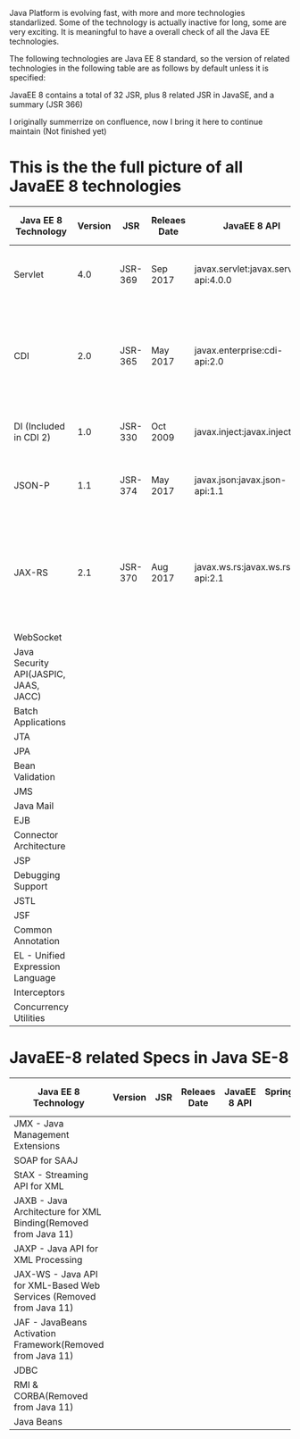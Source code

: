 
Java Platform is evolving fast, with more and more technologies standarlized.
Some of the technology is actually inactive for long, some are very exciting.
It is meaningful to have a overall check of all the Java EE technologies.

The following technologies are Java EE 8 standard, so the version of related technologies in the following table are as follows by default unless it is specified:

JavaEE 8 contains a total of 32 JSR, plus 8 related JSR in JavaSE, and a summary (JSR 366)

I originally summerrize on confluence, now I bring it here to continue maintain (Not finished yet)


# This is the the full picture of all JavaEE 8 technologies

| Java EE 8 Technology   | Version            |     JSR       | Releaes Date  | JavaEE 8 API  | Spring5/SpringBoot 2.2 | Implementation -  Reference Implementation |
| --------------------- | ----------------- | ------------- | ------------- | ------------- | --------------------- | ------------- |
| Servlet                | 4.0                | JSR-369       | Sep 2017      | javax.servlet:javax.servlet-api:4.0.0  | Spring can be configured with embedded Servlet Servers such as Tomcat or Jetty. | Servlet Glassfish 5 Tomcat Jetty Wildfly |
|CDI|2.0|JSR-365|May 2017|javax.enterprise:cdi-api:2.0|Spring/SpringBoot implements CDI in its own way.Spring doesn't implement Java EE CDI 2.0 and is confirmed that they will support CDI 2 in the near future.|Full Implement CDI 2: Weld 3(Seam)  - Used by JBOSS;Apache OpenWebBeans  - Used by TomEE|
|DI (Included in CDI 2)|1.0|JSR-330|Oct 2009|javax.inject:javax.inject:1|Spring implements DI 1.0 (JSR-330) which is a subset of CDI 2.|Implementation of DI: Spring Guice Dagger|
|JSON-P|1.1|JSR-374|May 2017|javax.json:javax.json-api:1.1| |Implementation of JSON-P: Glassfish javax.json - Used by JBoss|
|JAX-RS|2.1|JSR-370|Aug 2017|javax.ws.rs:javax.ws.rs-api:2.1| |Full Implementation: Jersey(2.27) - Eclipse-RESTeasy - Used by JBOSS; Apache-CXF(3.2.0) - used by TomEE+|
|WebSocket||||||
|Java Security API(JASPIC, JAAS, JACC)||||||
|Batch Applications||||||
|JTA||||||
|JPA||||||
|Bean Validation||||||
|JMS||||||
|Java Mail||||||
|EJB||||||
|Connector Architecture||||||
|JSP||||||
|Debugging Support||||||
|JSTL||||||
|JSF||||||
|Common Annotation||||||
|EL - Unified Expression Language||||||
|Interceptors||||||
|Concurrency Utilities||||||


# JavaEE-8 related Specs in Java SE-8

| Java EE 8 Technology   | Version            |     JSR       | Releaes Date  | JavaEE 8 API  | Spring5/SpringBoot 2.2 | Implementation -  Reference Implementation |
| --------------------- | ----------------- | ------------- | ------------- | ------------- | --------------------- | ------------- |
|JMX - Java Management Extensions||||||
|SOAP for SAAJ||||||
|StAX - Streaming API for XML||||||
|JAXB - Java Architecture for XML Binding(Removed from Java 11)||||||
|JAXP - Java API for XML Processing||||||
|JAX-WS - Java API for XML-Based Web Services (Removed from Java 11)||||||
|JAF - JavaBeans Activation Framework(Removed from Java 11)||||||
|JDBC||||||
|RMI & CORBA(Removed from Java 11)||||||
|Java Beans||||||

